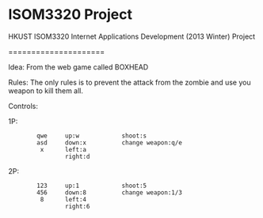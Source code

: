 ISOM3320 Project
=====================

HKUST ISOM3320 Internet Applications Development (2013 Winter) Project

=====================

Idea: From the web game called BOXHEAD 

Rules: The only rules is to prevent the attack from the zombie and use you
weapon to kill them all.

Controls: 

1P:
```
        qwe     up:w            shoot:s
        asd     down:x          change weapon:q/e 
         x      left:a
                right:d
```

2P:
```
        123     up:1            shoot:5
        456     down:8          change weapon:1/3
         8      left:4
                right:6
```
